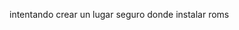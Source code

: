 intentando crear un lugar seguro donde instalar roms

<!---
Aguaconpan/Aguaconpan is a ✨ special ✨ repository because its `README.md` (this file) appears on your GitHub profile.
You can click the Preview link to take a look at your changes.
--->
